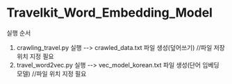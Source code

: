 # Travelkit_Word_Embedding_Model

실행 순서
1.  crawling_travel.py 실행  -->  crawled_data.txt 파일 생성(덮어쓰기)   //파일 저장 위치 지정 필요
2.  travel_word2vec.py 실행 -->    vec_model_korean.txt 파일 생성(단어 임베딩 모델) //파일 위치 지정 필요
